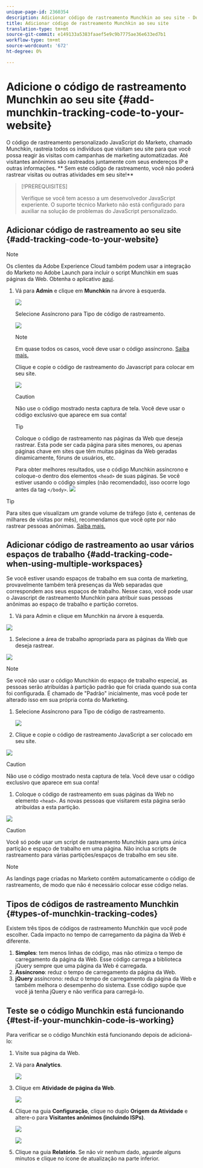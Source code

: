 ```yaml
---
unique-page-id: 2360354
description: Adicionar código de rastreamento Munchkin ao seu site - Documentos do Marketing - Documentação do produto
title: Adicionar código de rastreamento Munchkin ao seu site
translation-type: tm+mt
source-git-commit: e149133a5383faaef5e9c9b7775ae36e633ed7b1
workflow-type: tm+mt
source-wordcount: '672'
ht-degree: 0%

---
```



# Adicione o código de rastreamento Munchkin ao seu site {#add-munchkin-tracking-code-to-your-website}

O código de rastreamento personalizado JavaScript do Marketo, chamado Munchkin, rastreia todos os indivíduos que visitam seu site para que você possa reagir às visitas com campanhas de marketing automatizadas. Até visitantes anônimos são rastreados juntamente com seus endereços IP e outras informações. ** Sem este código de rastreamento, você não poderá rastrear visitas ou outras atividades em seu site!**

>[!PREREQUISITES]
>
>Verifique se você tem acesso a um desenvolvedor JavaScript experiente. O suporte técnico Marketo não está configurado para auxiliar na solução de problemas do JavaScript personalizado.

## Adicionar código de rastreamento ao seu site {#add-tracking-code-to-your-website}

>[!NOTE]
>
>Os clientes da Adobe Experience Cloud também podem usar a integração do Marketo no Adobe Launch para incluir o script Munchkin em suas páginas da Web. Obtenha o aplicativo [aqui](https://www.adobeexchange.com/experiencecloud.details.101054.html).

1. Vá para **Admin** e clique em **Munchkin** na árvore à esquerda.

   ![](assets/image2015-8-25-16-3a21-3a14.png)

   Selecione Assíncrono para Tipo de código de rastreamento.

   ![](assets/image2015-8-25-16-3a24-3a33.png)

   >[!NOTE]
   >
   >Em quase todos os casos, você deve usar o código assíncrono. [Saiba mais.](#types-of-munchkin-tracking-codes)

   Clique e copie o código de rastreamento do Javascript para colocar em seu site.

   ![](assets/image2015-8-25-16-3a26-3a12.png)

   >[!CAUTION]
   >
   >Não use o código mostrado nesta captura de tela. Você deve usar o código exclusivo que aparece em sua conta!

   >[!TIP]
   >
   >Coloque o código de rastreamento nas páginas da Web que deseja rastrear. Esta pode ser cada página para sites menores, ou apenas páginas chave em sites que têm muitas páginas da Web geradas dinamicamente, fóruns de usuários, etc.

   Para obter melhores resultados, use o código Munchkin assíncrono e coloque-o dentro dos elementos `<head>` de suas páginas. Se você estiver usando o código simples (não recomendado), isso ocorre logo antes da tag `</body>`.
   ![](assets/image2015-8-25-16-3a5-3a20.png)

>[!TIP]
>
>Para sites que visualizam um grande volume de tráfego (isto é, centenas de milhares de visitas por mês), recomendamos que você opte por não rastrear pessoas anônimas. [Saiba mais.](http://developers.marketo.com/documentation/websites/lead-tracking-munchkin-js/)

## Adicionar código de rastreamento ao usar vários espaços de trabalho {#add-tracking-code-when-using-multiple-workspaces}

Se você estiver usando espaços de trabalho em sua conta de marketing, provavelmente também terá presenças da Web separadas que correspondem aos seus espaços de trabalho. Nesse caso, você pode usar o Javascript de rastreamento Munchkin para atribuir suas pessoas anônimas ao espaço de trabalho e partição corretos.

1. Vá para Admin e clique em Munchkin na árvore à esquerda.

![](assets/image2015-8-25-16-3a28-3a41.png)

1. Selecione a área de trabalho apropriada para as páginas da Web que deseja rastrear.

![](assets/image2015-8-25-16-3a30-3a32.png)

>[!NOTE]
>
>Se você não usar o código Munchkin do espaço de trabalho especial, as pessoas serão atribuídas à partição padrão que foi criada quando sua conta foi configurada. É chamado de &quot;Padrão&quot; inicialmente, mas você pode ter alterado isso em sua própria conta do Marketing.

1. Selecione Assíncrono para Tipo de código de rastreamento.

   ![](assets/image2015-8-25-16-3a32-3a42.png)

1. Clique e copie o código de rastreamento JavaScript a ser colocado em seu site.

![](assets/image2015-8-25-16-3a34-3a7.png)

>[!CAUTION]
>
>Não use o código mostrado nesta captura de tela. Você deve usar o código exclusivo que aparece em sua conta!

1. Coloque o código de rastreamento em suas páginas da Web no elemento `<head>`. As novas pessoas que visitarem esta página serão atribuídas a esta partição.

![](assets/image2015-8-25-16-3a5-3a20.png)

>[!CAUTION]
>
>Você só pode usar um script de rastreamento Munchkin para uma única partição e espaço de trabalho em uma página. Não inclua scripts de rastreamento para várias partições/espaços de trabalho em seu site.

>[!NOTE]
>
>As landings page criadas no Marketo contêm automaticamente o código de rastreamento, de modo que não é necessário colocar esse código nelas.

## Tipos de códigos de rastreamento Munchkin {#types-of-munchkin-tracking-codes}

Existem três tipos de códigos de rastreamento Munchkin que você pode escolher. Cada impacto no tempo de carregamento da página da Web é diferente.

1. **Simples**: tem menos linhas de código, mas não otimiza o tempo de carregamento da página da Web. Esse código carrega a biblioteca jQuery sempre que uma página da Web é carregada.
1. **Assíncrono**: reduz o tempo de carregamento da página da Web.
1. **jQuery** assíncrono: reduz o tempo de carregamento da página da Web e também melhora o desempenho do sistema. Esse código supõe que você já tenha jQuery e não verifica para carregá-lo.

## Teste se o código Munchkin está funcionando {#test-if-your-munchkin-code-is-working}

Para verificar se o código Munchkin está funcionando depois de adicioná-lo:

1. Visite sua página da Web.
1. Vá para **Analytics**.

   ![](assets/mainnav-analytics-hand.png)

1. Clique em **Atividade de página da Web**.

   ![](assets/webanalytics.png)

1. Clique na guia **Configuração**, clique no duplo **Origem da Atividade** e altere-o para **Visitantes anônimos (incluindo ISPs)**.

   ![](assets/analytics-activity-source.png)

   ![](assets/activitysource.png)

1. Clique na guia **Relatório**. Se não vir nenhum dado, aguarde alguns minutos e clique no ícone de atualização na parte inferior.

